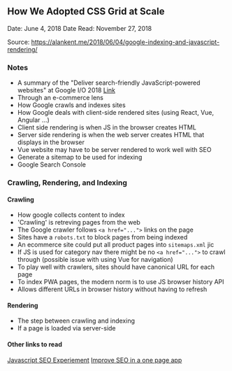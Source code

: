 
## How We Adopted CSS Grid at Scale

Date: June 4, 2018
Date Read: November 27, 2018

Source: https://alankent.me/2018/06/04/google-indexing-and-javascript-rendering/

### Notes

* A summary of the "Deliver search-friendly JavaScript-powered websites" at Google I/O 2018 [Link](https://youtu.be/PFwUbgvpdaQ)
* Through an e-commerce lens
* How Google crawls and indexes sites
* How Google deals with client-side rendered sites (using React, Vue, Angular ...)
* Client side rendering is when JS in the browser creates HTML
* Server side rendering is when the web server creates HTML that displays in the browser
* Vue website may have to be server rendered to work well with SEO
* Generate a sitemap to be used for indexing
* Google Search Console

### Crawling, Rendering, and Indexing

#### Crawling

* How google collects content to index
* 'Crawling' is retreving pages from the web
* The Google crawler follows `<a href="...">` links on the page
* Sites have a `robots.txt` to block pages from being indexed
* An ecommerce site could put all product pages into `sitemaps.xml` jic
* If JS is used for category nav there might be no `<a href="...">` to crawl through (possible issue with using Vue for navigation)
* To play well with crawlers, sites should have canonical URL for each page
* To index PWA pages, the modern norm is to use JS browser history API
* Allows different URLs in browser history without having to refresh


#### Rendering
* The step between crawling and indexing
* If a page is loaded via server-side


#### Other links to read
[Javascript SEO Experiement](https://www.elephate.com/blog/javascript-seo-experiment/)
[Improve SEO in a one page app](https://ktquez.com/en/posts/essential-guide-to-improve-seo-in-single-page-application-vuejs.html)








